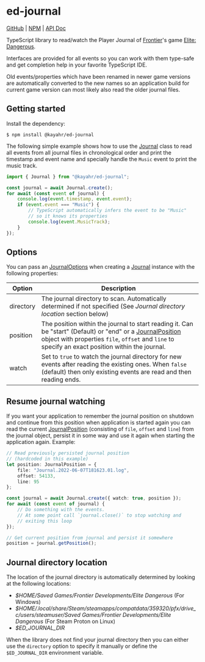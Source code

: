 ed-journal
==========

[GitHub] | [NPM] | [API Doc]

TypeScript library to read/watch the Player Journal of [Frontier]'s game [Elite: Dangerous].

Interfaces are provided for all events so you can work with them type-safe and get completion help in your favorite TypeScript IDE.

Old events/properties which have been renamed in newer game versions are automatically converted to the new names so an application build for current game version can most likely also read the older journal files.

Getting started
---------------

Install the dependency:

```shell
$ npm install @kayahr/ed-journal
```

The following simple example shows how to use the [Journal] class to read all events from all journal files in chronological order and print the timestamp and event name and specially handle the `Music` event to print the music track.

```typescript
import { Journal } from "@kayahr/ed-journal";

const journal = await Journal.create();
for await (const event of journal) {
    console.log(event.timestamp, event.event);
    if (event.event === "Music") {
        // TypeScript automatically infers the event to be "Music"
        // so it knows its properties
        console.log(event.MusicTrack);
    }
});
```

Options
-------

You can pass an [JournalOptions] when creating a [Journal] instance with the following properties:

| Option      | Description
| ----------- | -------------------------------------------------------------------------------------------------------
| directory   | The journal directory to scan. Automatically determined if not specified (See *Journal directory location* section below)
| position    | The position within the journal to start reading it. Can be "start" (Default) or "end" or a [JournalPosition] object with properties `file`, `offset` and `line` to specify an exact position within the journal.
| watch       | Set to `true` to watch the journal directory for new events after reading the existing ones. When `false` (default) then only existing events are read and then reading ends.


Resume journal watching
-----------------------

If you want your application to remember the journal position on shutdown and continue from this position when application is started again you can read the current [JournalPosition] (consisting of `file`, `offset` and `line`) from the journal object, persist it in some way and use it again when starting the application again. Example:

```typescript
// Read previously persisted journal position
// (hardcoded in this example)
let position: JournalPosition = {
    file: "Journal.2022-06-07T181623.01.log",
    offset: 54133,
    line: 95
};

const journal = await Journal.create({ watch: true, position });
for await (const event of journal) {
    // Do something with the events.
    // At some point call `journal.close()` to stop watching and
    // exiting this loop
});

// Get current position from journal and persist it somewhere
position = journal.getPosition();
```


Journal directory location
--------------------------

The location of the journal directory is automatically determined by looking at the following locations:

* *$HOME/Saved Games/Frontier Developments/Elite Dangerous* (For Windows)
* *$HOME/.local/share/Steam/steamapps/compatdata/359320/pfx/drive_c/users/steamuser/Saved Games/Frontier Developments/Elite Dangerous* (For Steam Proton on Linux)
* *$ED_JOURNAL_DIR*

When the library does not find your journal directory then you can either use the `directory` option to specify it manually or define the `$ED_JOURNAL_DIR` environment variable.

[Frontier]: https://www.frontier.co.uk/
[Elite: Dangerous]: https://www.elitedangerous.com/
[API Doc]: https://kayahr.github.io/ed-journal/
[GitHub]: https://github.com/kayahr/ed-journal
[NPM]: https://www.npmjs.com/package/@kayahr/ed-journal
[Journal]: https://kayahr.github.io/ed-journal/classes/Journal.html
[JournalOptions]: https://kayahr.github.io/ed-journal/interfaces/JournalOptions.html
[JournalPosition]: https://kayahr.github.io/ed-journal/interfaces/JournalPosition.html
